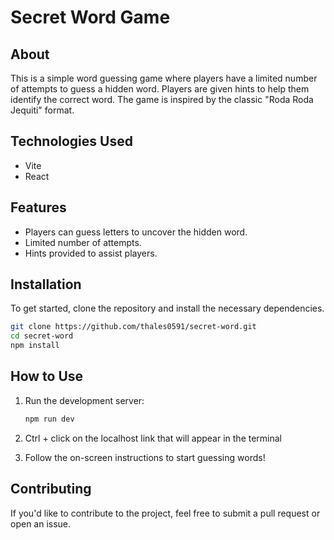 # Secret Word Game

## About
This is a simple word guessing game where players have a limited number of attempts to guess a hidden word. Players are given hints to help them identify the correct word. The game is inspired by the classic "Roda Roda Jequiti" format.

## Technologies Used
- Vite
- React

## Features
- Players can guess letters to uncover the hidden word.
- Limited number of attempts.
- Hints provided to assist players.

## Installation
To get started, clone the repository and install the necessary dependencies.

```bash
git clone https://github.com/thales0591/secret-word.git
cd secret-word
npm install
```

## How to Use
1. Run the development server:
   ```bash
   npm run dev
   ```
2. Ctrl + click on the localhost link that will appear in the terminal

3. Follow the on-screen instructions to start guessing words!

## Contributing
If you'd like to contribute to the project, feel free to submit a pull request or open an issue.